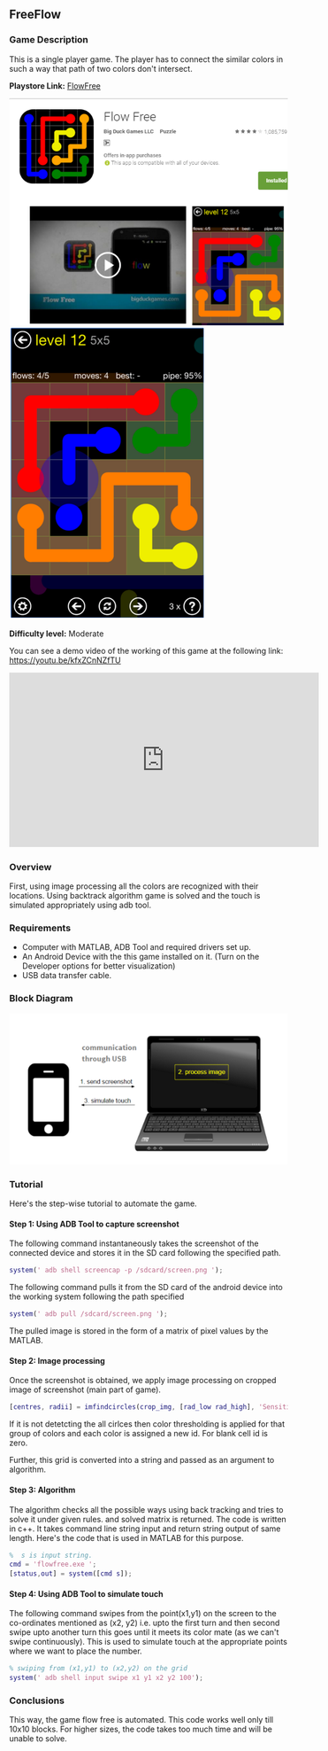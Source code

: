 ## FreeFlow

### Game Description

This is a single player game. The player has to connect the similar colors in such a way that path of two colors don't intersect.

**Playstore Link:** [FlowFree](https://play.google.com/store/apps/details?id=com.bigduckgames.flow)

![Playstore](/Images/playstore_flowfree.png)
![Image](/Images/flowfree.png)

**Difficulty level:** Moderate

You can see a demo video of the working of this game at the following link: https://youtu.be/kfxZCnNZfTU

<div class="row" style="text-align:center;">
    <iframe width="560" height="315" src="https://www.youtube.com/embed/kfxZCnNZfTU" frameborder="0" allowfullscreen></iframe>
</div> 

### Overview

First, using image processing all the colors are recognized with their locations.  Using backtrack algorithm game is solved and the touch is simulated appropriately using adb tool.


### Requirements

- Computer with MATLAB, ADB Tool and required drivers set up.
- An Android Device with the this game installed on it. (Turn on the Developer options for better visualization)
- USB data transfer cable.

### Block Diagram

![BlockDiagram](/Images/BlockDiagram.png)

### Tutorial

Here's the step-wise tutorial to automate the game.

#### Step 1: Using ADB Tool to capture screenshot

The following command instantaneously takes the screenshot of the connected device and stores it in the SD card following the specified path.
  
```MATLAB                    
system(' adb shell screencap -p /sdcard/screen.png ');
```       

The following command pulls it from the SD card of the android device into the working system following the path specified

```MATLAB
system(' adb pull /sdcard/screen.png ');
```
  
The pulled image is stored in the form of a matrix of pixel values by the MATLAB.

#### Step 2: Image processing

Once the screenshot is obtained, we apply image processing on cropped image of screenshot (main part of game).

```MATLAB
[centres, radii] = imfindcircles(crop_img, [rad_low rad_high], 'Sensitivity', 0.96);
```

If it is not detetcting the all cirlces then color thresholding is applied for that group of colors and each color is assigned a new id. For blank cell id is zero.

Further, this grid is converted into a string and passed as an argument to algorithm.


#### Step 3: Algorithm

The algorithm checks all the possible ways using back tracking and tries to solve it under given rules. and solved matrix is returned. The code is written in c++. It takes command line string input and return string output of same length. Here's the code that is used in MATLAB for this purpose.

```MATLAB
%  s is input string.
cmd = 'flowfree.exe ';
[status,out] = system([cmd s]);
```

#### Step 4: Using ADB Tool to simulate touch

The following command swipes from the point(x1,y1) on the screen to the co-ordinates mentioned as (x2, y2) i.e. upto the first turn and then second swipe upto another turn this goes until it meets its color mate (as we can't swipe continuously). This is used to simulate touch at the appropriate points where we want to place the number.

```MATLAB
% swiping from (x1,y1) to (x2,y2) on the grid
system(' adb shell input swipe x1 y1 x2 y2 100');
```

### Conclusions

This way, the game flow free is automated. This code works well only till 10x10 blocks. For higher sizes, the code takes too much time and will be unable to solve.